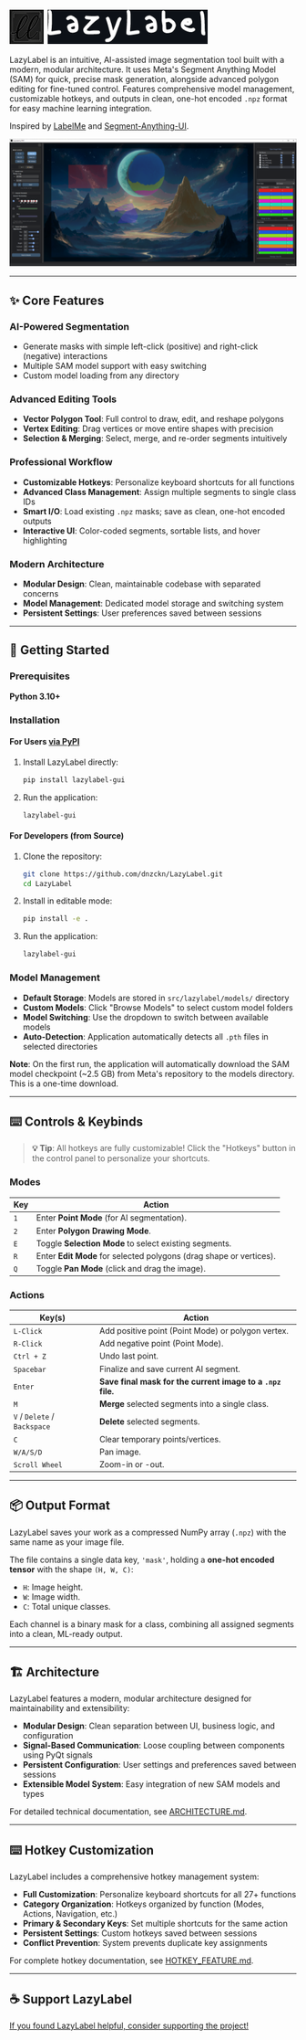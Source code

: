 # <img src="https://raw.githubusercontent.com/dnzckn/LazyLabel/main/src/lazylabel/demo_pictures/logo2.png" alt="LazyLabel Logo" style="height:60px; vertical-align:middle;" /> <img src="https://raw.githubusercontent.com/dnzckn/LazyLabel/main/src/lazylabel/demo_pictures/logo_black.png" alt="LazyLabel Cursive" style="height:60px; vertical-align:middle;" />

LazyLabel is an intuitive, AI-assisted image segmentation tool built with a modern, modular architecture. It uses Meta's Segment Anything Model (SAM) for quick, precise mask generation, alongside advanced polygon editing for fine-tuned control. Features comprehensive model management, customizable hotkeys, and outputs in clean, one-hot encoded `.npz` format for easy machine learning integration.

Inspired by [LabelMe](https://github.com/wkentaro/labelme?tab=readme-ov-file#installation) and [Segment-Anything-UI](https://github.com/branislavhesko/segment-anything-ui/tree/main).

![LazyLabel Screenshot](https://raw.githubusercontent.com/dnzckn/LazyLabel/main/src/lazylabel/demo_pictures/gui.PNG)

---

## ✨ Core Features

### **AI-Powered Segmentation**
* Generate masks with simple left-click (positive) and right-click (negative) interactions
* Multiple SAM model support with easy switching
* Custom model loading from any directory

### **Advanced Editing Tools**
* **Vector Polygon Tool**: Full control to draw, edit, and reshape polygons
* **Vertex Editing**: Drag vertices or move entire shapes with precision
* **Selection & Merging**: Select, merge, and re-order segments intuitively

### **Professional Workflow**
* **Customizable Hotkeys**: Personalize keyboard shortcuts for all functions
* **Advanced Class Management**: Assign multiple segments to single class IDs
* **Smart I/O**: Load existing `.npz` masks; save as clean, one-hot encoded outputs
* **Interactive UI**: Color-coded segments, sortable lists, and hover highlighting

### **Modern Architecture**
* **Modular Design**: Clean, maintainable codebase with separated concerns
* **Model Management**: Dedicated model storage and switching system
* **Persistent Settings**: User preferences saved between sessions

---

## 🚀 Getting Started

### Prerequisites
**Python 3.10+**

### Installation

#### For Users [via PyPI](https://pypi.org/project/lazylabel-gui/)
1.  Install LazyLabel directly:
    ```bash
    pip install lazylabel-gui
    ```
2.  Run the application:
    ```bash
    lazylabel-gui
    ```

#### For Developers (from Source)
1.  Clone the repository:
    ```bash
    git clone https://github.com/dnzckn/LazyLabel.git
    cd LazyLabel
    ```
2.  Install in editable mode:
    ```bash
    pip install -e .
    ```
3.  Run the application:
    ```bash
    lazylabel-gui
    ```

### Model Management
* **Default Storage**: Models are stored in `src/lazylabel/models/` directory
* **Custom Models**: Click "Browse Models" to select custom model folders  
* **Model Switching**: Use the dropdown to switch between available models
* **Auto-Detection**: Application automatically detects all `.pth` files in selected directories

**Note**: On the first run, the application will automatically download the SAM model checkpoint (~2.5 GB) from Meta's repository to the models directory. This is a one-time download.

---

## ⌨️ Controls & Keybinds

> **💡 Tip**: All hotkeys are fully customizable! Click the "Hotkeys" button in the control panel to personalize your shortcuts.

### Modes
| Key | Action |
|---|---|
| `1` | Enter **Point Mode** (for AI segmentation). |
| `2` | Enter **Polygon Drawing Mode**. |
| `E` | Toggle **Selection Mode** to select existing segments. |
| `R` | Enter **Edit Mode** for selected polygons (drag shape or vertices). |
| `Q` | Toggle **Pan Mode** (click and drag the image). |

### Actions
| Key(s) | Action |
|---|---|
| `L-Click` | Add positive point (Point Mode) or polygon vertex. |
| `R-Click` | Add negative point (Point Mode). |
| `Ctrl + Z` | Undo last point. |
| `Spacebar` | Finalize and save current AI segment. |
| `Enter` | **Save final mask for the current image to a `.npz` file.** |
| `M` | **Merge** selected segments into a single class. |
| `V` / `Delete` / `Backspace`| **Delete** selected segments. |
| `C` | Clear temporary points/vertices. |
| `W/A/S/D` | Pan image. |
| `Scroll Wheel` | Zoom-in or -out. |

---

## 📦 Output Format

LazyLabel saves your work as a compressed NumPy array (`.npz`) with the same name as your image file.

The file contains a single data key, `'mask'`, holding a **one-hot encoded tensor** with the shape `(H, W, C)`:
* `H`: Image height.
* `W`: Image width.
* `C`: Total unique classes.

Each channel is a binary mask for a class, combining all assigned segments into a clean, ML-ready output.

---

## 🏗️ Architecture

LazyLabel features a modern, modular architecture designed for maintainability and extensibility:

* **Modular Design**: Clean separation between UI, business logic, and configuration
* **Signal-Based Communication**: Loose coupling between components using PyQt signals
* **Persistent Configuration**: User settings and preferences saved between sessions
* **Extensible Model System**: Easy integration of new SAM models and types

For detailed technical documentation, see [ARCHITECTURE.md](src/lazylabel/ARCHITECTURE.md).

---

## ⌨️ Hotkey Customization

LazyLabel includes a comprehensive hotkey management system:

* **Full Customization**: Personalize keyboard shortcuts for all 27+ functions
* **Category Organization**: Hotkeys organized by function (Modes, Actions, Navigation, etc.)
* **Primary & Secondary Keys**: Set multiple shortcuts for the same action
* **Persistent Settings**: Custom hotkeys saved between sessions
* **Conflict Prevention**: System prevents duplicate key assignments

For complete hotkey documentation, see [HOTKEY_FEATURE.md](src/lazylabel/HOTKEY_FEATURE.md).

---

## ☕ Support LazyLabel
[If you found LazyLabel helpful, consider supporting the project!](https://buymeacoffee.com/dnzckn)